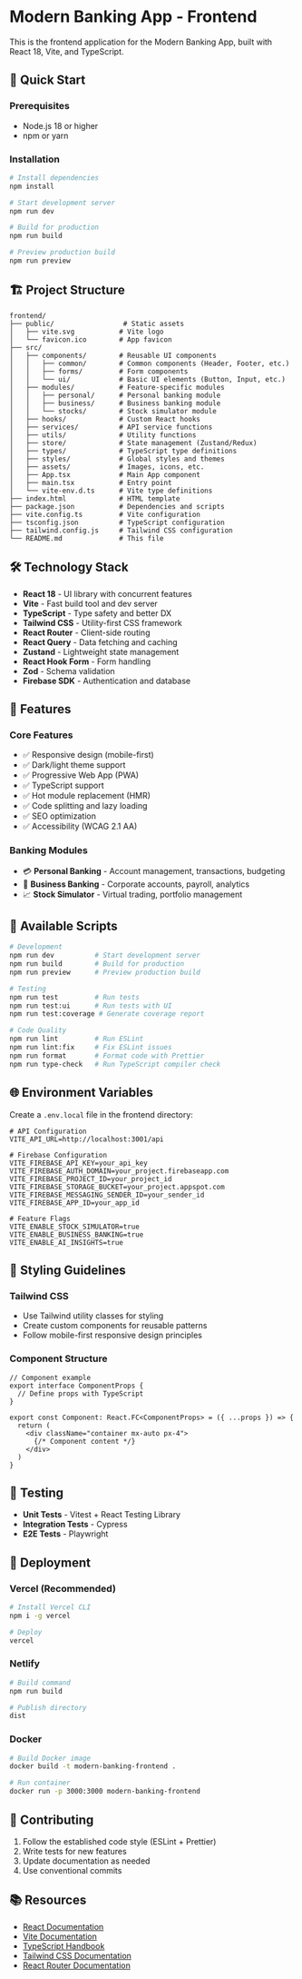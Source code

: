 # Modern Banking App - Frontend

This is the frontend application for the Modern Banking App, built with React 18, Vite, and TypeScript.

## 🚀 Quick Start

### Prerequisites
- Node.js 18 or higher
- npm or yarn

### Installation

```bash
# Install dependencies
npm install

# Start development server
npm run dev

# Build for production
npm run build

# Preview production build
npm run preview
```

## 🏗️ Project Structure

```
frontend/
├── public/                 # Static assets
│   ├── vite.svg           # Vite logo
│   └── favicon.ico        # App favicon
├── src/
│   ├── components/        # Reusable UI components
│   │   ├── common/        # Common components (Header, Footer, etc.)
│   │   ├── forms/         # Form components
│   │   └── ui/            # Basic UI elements (Button, Input, etc.)
│   ├── modules/           # Feature-specific modules
│   │   ├── personal/      # Personal banking module
│   │   ├── business/      # Business banking module
│   │   └── stocks/        # Stock simulator module
│   ├── hooks/             # Custom React hooks
│   ├── services/          # API service functions
│   ├── utils/             # Utility functions
│   ├── store/             # State management (Zustand/Redux)
│   ├── types/             # TypeScript type definitions
│   ├── styles/            # Global styles and themes
│   ├── assets/            # Images, icons, etc.
│   ├── App.tsx            # Main App component
│   ├── main.tsx           # Entry point
│   └── vite-env.d.ts      # Vite type definitions
├── index.html             # HTML template
├── package.json           # Dependencies and scripts
├── vite.config.ts         # Vite configuration
├── tsconfig.json          # TypeScript configuration
├── tailwind.config.js     # Tailwind CSS configuration
└── README.md              # This file
```

## 🛠️ Technology Stack

- **React 18** - UI library with concurrent features
- **Vite** - Fast build tool and dev server
- **TypeScript** - Type safety and better DX
- **Tailwind CSS** - Utility-first CSS framework
- **React Router** - Client-side routing
- **React Query** - Data fetching and caching
- **Zustand** - Lightweight state management
- **React Hook Form** - Form handling
- **Zod** - Schema validation
- **Firebase SDK** - Authentication and database

## 📱 Features

### Core Features
- ✅ Responsive design (mobile-first)
- ✅ Dark/light theme support
- ✅ Progressive Web App (PWA)
- ✅ TypeScript support
- ✅ Hot module replacement (HMR)
- ✅ Code splitting and lazy loading
- ✅ SEO optimization
- ✅ Accessibility (WCAG 2.1 AA)

### Banking Modules
- 💳 **Personal Banking** - Account management, transactions, budgeting
- 🏢 **Business Banking** - Corporate accounts, payroll, analytics
- 📈 **Stock Simulator** - Virtual trading, portfolio management

## 🚀 Available Scripts

```bash
# Development
npm run dev          # Start development server
npm run build        # Build for production
npm run preview      # Preview production build

# Testing
npm run test         # Run tests
npm run test:ui      # Run tests with UI
npm run test:coverage # Generate coverage report

# Code Quality
npm run lint         # Run ESLint
npm run lint:fix     # Fix ESLint issues
npm run format       # Format code with Prettier
npm run type-check   # Run TypeScript compiler check
```

## 🌐 Environment Variables

Create a `.env.local` file in the frontend directory:

```env
# API Configuration
VITE_API_URL=http://localhost:3001/api

# Firebase Configuration
VITE_FIREBASE_API_KEY=your_api_key
VITE_FIREBASE_AUTH_DOMAIN=your_project.firebaseapp.com
VITE_FIREBASE_PROJECT_ID=your_project_id
VITE_FIREBASE_STORAGE_BUCKET=your_project.appspot.com
VITE_FIREBASE_MESSAGING_SENDER_ID=your_sender_id
VITE_FIREBASE_APP_ID=your_app_id

# Feature Flags
VITE_ENABLE_STOCK_SIMULATOR=true
VITE_ENABLE_BUSINESS_BANKING=true
VITE_ENABLE_AI_INSIGHTS=true
```

## 🎨 Styling Guidelines

### Tailwind CSS
- Use Tailwind utility classes for styling
- Create custom components for reusable patterns
- Follow mobile-first responsive design principles

### Component Structure
```tsx
// Component example
export interface ComponentProps {
  // Define props with TypeScript
}

export const Component: React.FC<ComponentProps> = ({ ...props }) => {
  return (
    <div className="container mx-auto px-4">
      {/* Component content */}
    </div>
  )
}
```

## 🧪 Testing

- **Unit Tests** - Vitest + React Testing Library
- **Integration Tests** - Cypress
- **E2E Tests** - Playwright

## 🚀 Deployment

### Vercel (Recommended)
```bash
# Install Vercel CLI
npm i -g vercel

# Deploy
vercel
```

### Netlify
```bash
# Build command
npm run build

# Publish directory
dist
```

### Docker
```bash
# Build Docker image
docker build -t modern-banking-frontend .

# Run container
docker run -p 3000:3000 modern-banking-frontend
```

## 🤝 Contributing

1. Follow the established code style (ESLint + Prettier)
2. Write tests for new features
3. Update documentation as needed
4. Use conventional commits

## 📚 Resources

- [React Documentation](https://reactjs.org/)
- [Vite Documentation](https://vitejs.dev/)
- [TypeScript Handbook](https://www.typescriptlang.org/docs/)
- [Tailwind CSS Documentation](https://tailwindcss.com/docs)
- [React Router Documentation](https://reactrouter.com/)
